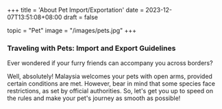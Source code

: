 +++
title = 'About Pet Import/Exportation'
date = 2023-12-07T13:51:08+08:00
draft = false

topic = "Pet"
image = "/images/pets.jpg"
+++

### Traveling with Pets: Import and Export Guidelines

Ever wondered if your furry friends can accompany you across borders?

Well, absolutely! Malaysia welcomes your pets with open arms, provided certain conditions are met. However, bear in mind that some species face restrictions, as set by official authorities. So, let's get you up to speed on the rules and make your pet's journey as smooth as possible!
